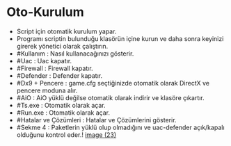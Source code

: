# Oto-Kurulum
- Script için otomatik kurulum yapar.
- Programı scriptin bulunduğu klasörün içine kurun ve daha sonra keyinizi girerek yönetici olarak çalıştırın.
- #Kullanım : Nasıl kullanacağınızı gösterir.
- #Uac : Uac kapatır.
- #Firewall : Firewall kapatır.
- #Defender : Defender kapatır.
- #Dx9 + Pencere : game.cfg seçtiğinizde otomatik olarak DirectX ve pencere moduna alır.
- #AiO : AiO yüklü değilse otomatik olarak indirir ve klasöre çıkartır.
- #Ts.exe : Otomatik olarak açar.
- #Run.exe : Otomatik olarak açar.
- #Hatalar ve Çözümleri : Hatalar ve Çözümlerini gösterir.
- #Sekme 4 : Paketlerin yüklü olup olmadığını ve uac-defender açık/kapalı olduğunu kontrol eder.!
[image (23)](https://user-images.githubusercontent.com/128307043/226185720-c2854aff-64b8-40d3-9ea8-1e211795ae4f.jpg)

